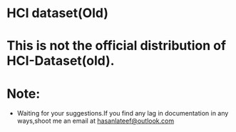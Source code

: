 # HCI dataset(Old)
 
# This is not the official distribution of HCI-Dataset(old). 


# Note:
  * Waiting for your suggestions.If you find any lag in documentation in any ways,shoot me an email at hasanlateef@outlook.com
